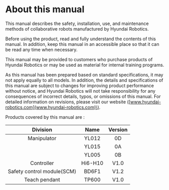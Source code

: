 # About this manual

This manual describes the safety, installation, use, and maintenance methods of collaborative robots manufactured by Hyundai Robotics.

Before using the product, read and fully understand the contents of this manual. In addition, keep this manual in an accessible place so that it can be read any time when necessary.

This manual may be provided to customers who purchase products of Hyundai Robotics or may be used as material for internal training programs.

As this manual has been prepared based on standard specifications, it may not apply equally to all models. In addition, the details and specifications of this manual are subject to changes for improving product performance without notice, and Hyundai Robotics will not take responsibility for any consequences of incorrect details, typos, or omissions of this manual. For detailed information on revisions, please visit our website \([www.hyundai-robotics.com](www.hyundai-robotics.com)\).

Products covered by this manual are :

| Division | **Name** | Version |
| :---: | :---: | :---: |
| Manipulator | YL012 | 0D |
|  | YL015 | 0A |
|  | YL005 | 0B |
| Controller | Hi6-H10 | V1.0 |
| Safety control module\(SCM\) | BD6F1 | V1.2 |
| Teach pendant | TP600 | V1.0 |



